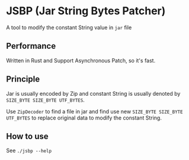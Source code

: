 # JSBP (Jar String Bytes Patcher)

A tool to modify the constant String value in `jar` file

## Performance

Written in Rust and Support Asynchronous Patch, so it's fast.

## Principle

Jar is usually encoded by Zip and constant String is usually denoted by `SIZE_BYTE SIZE_BYTE UTF_BYTES`.

Use `ZipDecoder` to find a file in jar and find use new `SIZE_BYTE SIZE_BYTE UTF_BYTES` to replace original data to modify the constant String.

## How to use

See `./jsbp --help`
